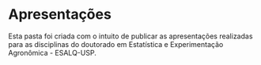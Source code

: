 # Apresentações

Esta pasta foi criada com o intuito de publicar as apresentações realizadas para as disciplinas do doutorado em Estatística e Experimentação Agronômica - ESALQ-USP.
